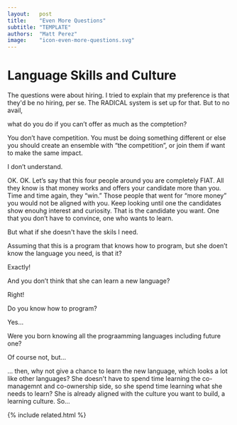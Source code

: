 ```yaml
---
layout:   post
title:    "Even More Questions"
subtitle: "TEMPLATE"
authors:  "Matt Perez"
image:    "icon-even-more-questions.svg"
---
```


<div style="display:none;">
 <p>Every time I talk about <span class="_paradigm">FIAT</span> and the co-ownership model a question always comes up that surprises me.</p>
</div>

<h1>Language Skills and Culture</h1>
 <p>The questions were about hiring. I tried to explain that my preference is that they'd be no hiring, per se. The <span class="_paradigm">RADICAL</span> system is set up for that. But to no avail,</p>
  <p class="_spearkerb">what do you do if you can&rsquo;t offer as much as the comptetion?</span></p>
  <p class="_quotespan">You don&rsquo;t have competition. You must be doing something different or else you should create an ensemble with &ldquo;the competition&rdquo;, or join them if want to make the same impact.</span></p>
  <p class="_spearkerb">I don&rsquo;t understand.</p>
  <p class="_quotespan">OK. OK. Let&rsquo;s say that this four people around you are completely <span class="_paradigm">FIAT</span>. All they know is that money works and offers your candidate more than you. Time and time again, they &ldquo;win.&rdquo; Those people that went for &ldquo;more money&rdquo; you would not be aligned with you. Keep looking until one the candidates show enouhg interest and curiosity. That is the candidate you want. One that you don&rsquo;t have to convince, one who wants to learn.</p>
  <p class="_spearkerb">But what if she doesn't have the skils I need.</p>
  <p class="_spearkerb">Assuming that this is a program that knows how to program, but she doen&rsquo;t know the language you need, is that it?</p>
  <p class="_spearkerb">Exactly!</p>
  <p class="_spearkerb">And you don&rsquo;t think that she can learn a new language?</p>
  <p class="_spearkerb">Right!</p>
  <p class="_spearkerb">Do you know how to program?</p>
  <p class="_spearkerb">Yes&hellip;</p>
  <p class="_spearkerb">Were you born knowing all the prograamming languages including future one?</p>
  <p class="_spearkerb">Of course not, but&hellip;</p>
  <p class="_spearkerb">&hellip; then, why not give a chance to learn the new language, which looks a lot like other languages? She doesn't have to spend time learning the co-managemnt and co-ownership side, so she spend time learning what she needs to learn? She is already aligned with the culture you want to build, a learning culture. So&hellip; </p>

{% include related.html %}